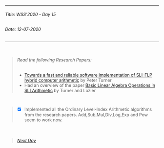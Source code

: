 ----------
###### Title: WSS'2020 - Day 15
###### Date: 12-07-2020
----------
&nbsp;



> ###### Read the following Research Papers: 
> - [Towards a fast and reliable software implementation of SLI-FLP hybrid computer arithmetic](537-127.pdf) by Peter Turner
> - Had an overview of the paper [Basic Linear Algebra Operations in SLI Arithmetic](Basic_Linear_Algebra_Operations_in_SLI_Arithmetic.pdf) by Turner and Lozier

&nbsp;
> - [x] Implemented all the Ordinary Level-Index Arithmetic algorithms from the research papers. Add,Sub,Mul,Div,Log,Exp and Pow seem to work now.



&nbsp;
> ###### [Next Day](Day16-17.md)

